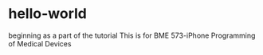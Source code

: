 # hello-world
beginning as a part of the tutorial
This is for BME 573-iPhone Programming of Medical Devices
